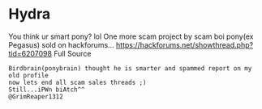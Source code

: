 # Hydra
You think ur smart pony? lol
One more scam project by scam boi pony(ex Pegasus) sold on hackforums...
https://hackforums.net/showthread.php?tid=6207098
Full Source
```
Birdbrain(ponybrain) thought he is smarter and spammed report on my old profile 
now lets end all scam sales threads ;)
Still...iPWn biAtch^^
@GrimReaper1312
```
